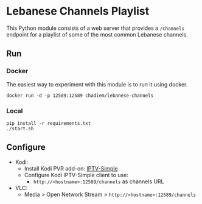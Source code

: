 # Lebanese Channels Playlist

This Python module consists of a web server that provides a `/channels` endpoint for a playlist of some of the most common Lebanese channels.

## Run

### Docker
The easiest way to experiment with this module is to run it using docker.

`docker run -d -p 12589:12589 chadiem/lebanese-channels`

### Local
```
pip install -r requirements.txt
./start.sh
```

## Configure
- Kodi:
  - Install Kodi PVR add-on: [IPTV-Simple](http://kodi.wiki/view/Add-on:IPTV_Simple_Client)
  - Configure Kodi IPTV-Simple client to use:
    - `http://<hostname>:12589/channels` as channels URL
- VLC:
  - Media > Open Network Stream > `http://<hostname>:12589/channels`
